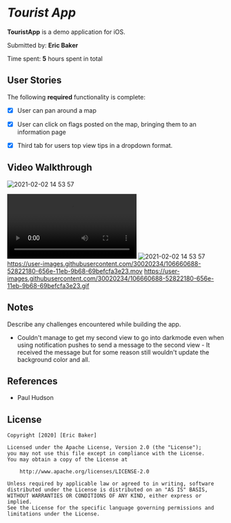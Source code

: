 # *Tourist App*

**TouristApp** is a demo application for iOS.

Submitted by: **Eric Baker**

Time spent: **5** hours spent in total

## User Stories

The following **required** functionality is complete:

* [x] User can pan around a map
* [x] User can click on flags posted on the map, bringing them to an information page
* [x] Third tab for users top view tips in a dropdown format.


## Video Walkthrough

![2021-02-02 14 53 57](https://user-images.githubusercontent.com/30020234/106660206-b3f5c080-656d-11eb-9042-211b5ae19da6.gif)

![2021-02-02 14 53 57](https://user-images.githubusercontent.com/30020234/106660688-52822180-656e-11eb-9b68-69befcfa3e23.mov)
![2021-02-02 14 53 57](https://user-images.githubusercontent.com/30020234/106660688-52822180-656e-11eb-9b68-69befcfa3e23.gif)
https://user-images.githubusercontent.com/30020234/106660688-52822180-656e-11eb-9b68-69befcfa3e23.mov
https://user-images.githubusercontent.com/30020234/106660688-52822180-656e-11eb-9b68-69befcfa3e23.gif

## Notes

Describe any challenges encountered while building the app.

- Couldn't manage to get my second view to go into darkmode even when using notification pushes to send a message to the second view - It received the message but for some reason still wouldn't update the background color and all.


## References
- Paul Hudson

## License

    Copyright [2020] [Eric Baker]

    Licensed under the Apache License, Version 2.0 (the "License");
    you may not use this file except in compliance with the License.
    You may obtain a copy of the License at

        http://www.apache.org/licenses/LICENSE-2.0

    Unless required by applicable law or agreed to in writing, software
    distributed under the License is distributed on an "AS IS" BASIS,
    WITHOUT WARRANTIES OR CONDITIONS OF ANY KIND, either express or implied.
    See the License for the specific language governing permissions and
    limitations under the License.

